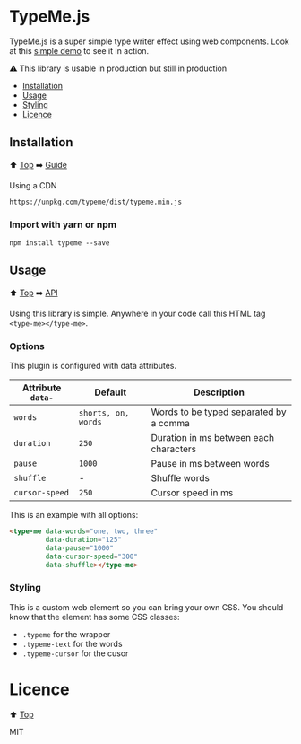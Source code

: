 # TypeMe.js

TypeMe.js is a super simple type writer effect using web components. Look at this [simple demo](https://marceauka.github.io/typeme.js/) to see it in action.

⚠️ This library is usable in production but still in production

- [Installation](#installation)
- [Usage](#usage)
- [Styling](#styling)
- [Licence](#licence)

## Installation

⬆️ [Top](#typemejs) ➡️ [Guide](#guide) 

Using a CDN

```
https://unpkg.com/typeme/dist/typeme.min.js
```

### Import with yarn or npm

```
npm install typeme --save
```

## Usage

⬆️ [Top](#typemejs) ➡️ [API](#api)

Using this library is simple. Anywhere in your code call this HTML tag `<type-me></type-me>`.

### Options

This plugin is configured with data attributes.

| Attribute `data-` | Default | Description |
|-------------------|---------|-------------|
| `words` | `shorts, on, words` | Words to be typed separated by a comma |
| `duration` | `250` | Duration in ms between each characters |
| `pause` | `1000` | Pause in ms between words |
| `shuffle` | - | Shuffle words |
| `cursor-speed` | `250` | Cursor speed in ms |

This is an example with all options:

```html
<type-me data-words="one, two, three" 
         data-duration="125" 
         data-pause="1000"
         data-cursor-speed="300"
         data-shuffle></type-me>
```

### Styling

This is a custom web element so you can bring your own CSS. You should know that the element has some CSS classes:

- `.typeme` for the wrapper
- `.typeme-text` for the words
- `.typeme-cursor` for the cusor 

# Licence

⬆️ [Top](#typemejs)

MIT
